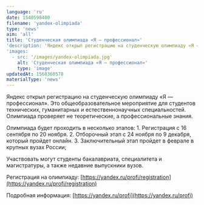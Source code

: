 ```yaml
---
language: 'ru'
date: 1540598400
filename: 'yandex-olimpiada'
type: 'news'
aim: 'all'
title: 'Студенческая олимпиада «Я — профессионал»'
'description: 'Яндекс открыл регистрацию на студенческую олимпиаду «Я — профессионал»'
'images:
  - src: '/images/yandex-olimpiada.jpg'
    alt: 'Студенческая олимпиада «Я — профессионал»'
    type: 'image'
updatedAt: 1568360578
materialType: 'news'
---
```

Яндекс открыл регистрацию на студенческую олимпиаду «Я — профессионал». Это общеобразовательное мероприятие для студентов технических, гуманитарных и естественнонаучных специальностей. Олимпиада проверяет не теоретические, а профессиональные знания.

Олимпиада будет проходить в несколько этапов: 1. Регистрация с 16 сентября по 20 ноября. 2. Отборочный этап с 24 ноября по 9 декабря, который пройдет онлайн. 3. Заключительный этап пройдет в феврале в крупных вузах России;

Участвовать могут студенты бакалавриата, специалитета и магистратуры, а также недавние выпускники вузов.

Регистрация на олимпиаду: [https://yandex.ru/profi/registration](https://yandex.ru/profi/registration)

Подробная информация: [https://yandex.ru/profi](https://yandex.ru/profi)
